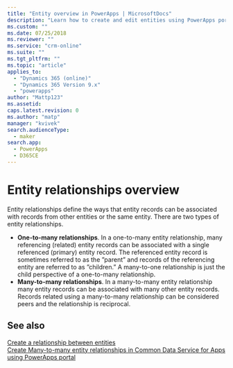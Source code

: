 ```yaml
---
title: "Entity overview in PowerApps | MicrosoftDocs"
description: "Learn how to create and edit entities using PowerApps portal"
ms.custom: ""
ms.date: 07/25/2018
ms.reviewer: ""
ms.service: "crm-online"
ms.suite: ""
ms.tgt_pltfrm: ""
ms.topic: "article"
applies_to: 
  - "Dynamics 365 (online)"
  - "Dynamics 365 Version 9.x"
  - "powerapps"
author: "Mattp123"
ms.assetid: 
caps.latest.revision: 0
ms.author: "matp"
manager: "kvivek"
search.audienceType: 
  - maker
search.app: 
  - PowerApps
  - D365CE
---
```


# Entity relationships overview

Entity relationships define the ways that entity records can be associated with records from other entities or the same entity. There are two types of entity relationships.
- **One-to-many relationships**. In a one-to-many entity relationship, many referencing (related) entity records can be associated with a single referenced (primary) entity record. The referenced entity record is sometimes referred to as the ”parent” and records of the referencing entity are referred to as ”children.”  A many-to-one relationship is just the child perspective of a one-to-many relationship.
- **Many-to-many relationships**. In a many-to-many entity relationship many entity records can be associated with many other entity records. Records related using a many-to-many relationship can be considered peers and the relationship is reciprocal. 

## See also
[Create a relationship between entities](data-platform-entity-lookup.md) <br/>
[Create Many-to-many entity relationships in Common Data Service for Apps using PowerApps portal](create-edit-nn-relationships-portal.md)
